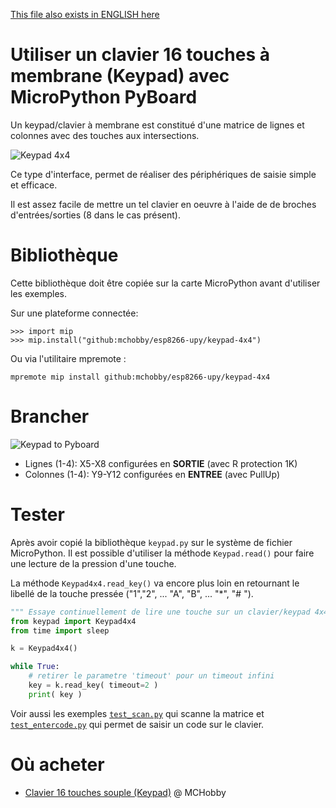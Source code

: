 [This file also exists in ENGLISH here](readme_ENG.md)

# Utiliser un clavier 16 touches à membrane (Keypad) avec MicroPython PyBoard

Un keypad/clavier à membrane est constitué d'une matrice de lignes et colonnes avec des touches aux intersections.  

![Keypad 4x4](docs/_static/keypad4x4.jpg)

Ce type d'interface, permet de réaliser des périphériques de saisie simple et efficace.

Il est assez facile de mettre un tel clavier en oeuvre à l'aide de de broches d'entrées/sorties (8 dans le cas présent).

# Bibliothèque

Cette bibliothèque doit être copiée sur la carte MicroPython avant d'utiliser les exemples.

Sur une plateforme connectée:

```
>>> import mip
>>> mip.install("github:mchobby/esp8266-upy/keypad-4x4")
```

Ou via l'utilitaire mpremote :

```
mpremote mip install github:mchobby/esp8266-upy/keypad-4x4
```

# Brancher

![Keypad to Pyboard](docs/_static/keypad-to-pyboard.jpg)

* Lignes (1-4): X5-X8 configurées en __SORTIE__ (avec R protection 1K)
* Colonnes (1-4): Y9-Y12 configurées en __ENTREE__ (avec PullUp)

# Tester
Après avoir copié la bibliothèque `keypad.py` sur le système de fichier MicroPython. Il est possible d'utiliser la méthode `Keypad.read()` pour faire une lecture de la pression d'une touche.

La méthode `Keypad4x4.read_key()` va encore plus loin en retournant le libellé de la touche pressée ("1","2", ... "A", "B", ... "*", "# ").

``` Python
""" Essaye continuellement de lire une touche sur un clavier/keypad 4x4 """
from keypad import Keypad4x4
from time import sleep

k = Keypad4x4()

while True:
	# retirer le parametre 'timeout' pour un timeout infini
	key = k.read_key( timeout=2 )
	print( key )
```
Voir aussi les exemples [`test_scan.py`](examples/test_scan.py) qui scanne la matrice et [`test_entercode.py`](examples/test_entercode.py) qui permet de saisir un code sur le clavier.

# Où acheter
* [Clavier 16 touches souple (Keypad)](https://shop.mchobby.be/fr/tactile-flex-pot-softpad/83-clavier-16-touches-souple-3232100000834.html) @ MCHobby
